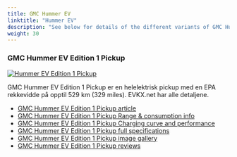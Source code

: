 ```yaml
---
title: GMC Hummer EV
linktitle: "Hummer EV"
description: "See below for details of the different variants of GMC Hummer EV"
weight: 30
---
```

### GMC Hummer EV Edition 1 Pickup

<a href="hummer_ev_edition_1_pickup/"><img src="https://media.evkx.net/multimedia/models/gmc/hummer_ev/hummer_ev_edition_1_pickup/main_1_st.jpg" class="img-fluid" alt="Hummer EV Edition 1 Pickup" ></a>

GMC Hummer EV Edition 1 Pickup er en helelektrisk pickup med en EPA rekkevidde på opptil 529 km (329 miles). EVKX.net har alle detaljene. 

- [GMC Hummer EV Edition 1 Pickup article](hummer_ev_edition_1_pickup/)
- [GMC Hummer EV Edition 1 Pickup Range & consumption info](hummer_ev_edition_1_pickup/rangeandconsumption)
- [GMC Hummer EV Edition 1 Pickup Charging curve and performance](hummer_ev_edition_1_pickup/chargingcurve)
- [GMC Hummer EV Edition 1 Pickup full specifications](hummer_ev_edition_1_pickup/specifications)
- [GMC Hummer EV Edition 1 Pickup image gallery](hummer_ev_edition_1_pickup/gallery)
- [GMC Hummer EV Edition 1 Pickup reviews](hummer_ev_edition_1_pickup/reviews)

